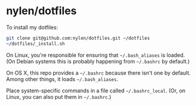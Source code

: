 # nylen/dotfiles

To install my dotfiles:

```sh
git clone git@github.com:nylen/dotfiles.git ~/dotfiles
~/dotfiles/_install.sh
```

On Linux, you're responsible for ensuring that `~/.bash_aliases` is loaded.
(On Debian systems this is probably happening from `~/.bashrc` by default.)

On OS X, this repo provides a `~/.bashrc` because there isn't one by default.
Among other things, it loads `~/.bash_aliases`.

Place system-specific commands in a file called `~/.bashrc_local`.  (Or, on
Linux, you can also put them in `~/.bashrc`.)
